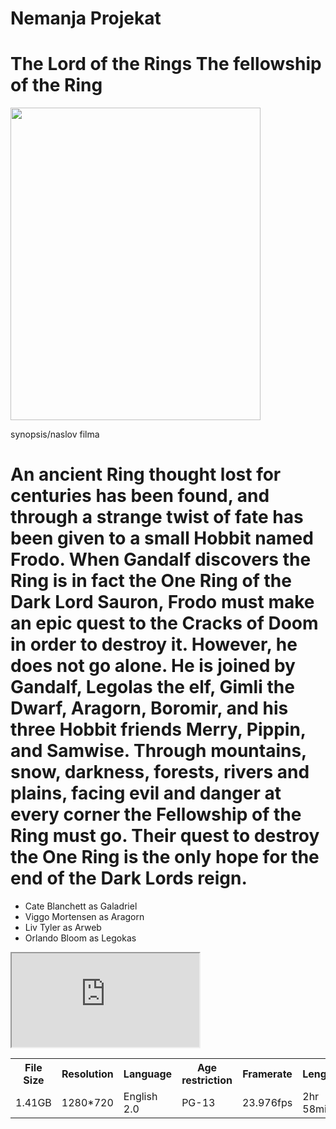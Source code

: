 # Nemanja Projekat
<!DOTYPE html>
<html>
<head>
<h1>The Lord of the Rings The fellowship of the Ring</h1>
</head>
<img src="https://encrypted-tbn3.gstatic.com/images?q=tbn:ANd9GcT9J7XACn3tlD6v4UXRMvT2wJN8FGCCPeh8U3RkZ6__tR4wGhSo"
     width="400" 
     height="500"/>

<body>
<p>synopsis/naslov filma</p>
<h1>An ancient Ring thought lost for centuries has been found, and through a strange twist of fate has been given to a small Hobbit named Frodo. When Gandalf discovers the Ring is in fact the One Ring of the Dark Lord Sauron, Frodo must make an epic quest to the Cracks of Doom in order to destroy it. However, he does not go alone. He is joined by Gandalf, Legolas the elf, Gimli the Dwarf, Aragorn, Boromir, and his three Hobbit friends Merry, Pippin, and Samwise. Through mountains, snow, darkness, forests, rivers and plains, facing evil and danger at every corner the Fellowship of the Ring must go. Their quest to destroy the One Ring is the only hope for the end of the Dark Lords reign.</h1>
  <ul>
    <li>Cate Blanchett as Galadriel</li>
    <li>Viggo Mortensen as Aragorn</li>
    <li>Liv Tyler as Arweb</li>
    <li>Orlando Bloom as Legokas</li>
   </ul>
<table sty;e="wirth:100%">
     <tr>
          <th>File Size</th>
          <th>Resolution</th>
          <th>Language</th>
          <th>Age restriction</th>
          <th>Framerate</th>
          <th>Length</th>
      </tr>
      <tr>
          <td>1.41GB</td>
          <td>1280*720</td>
          <td>English 2.0</td>
          <td>PG-13</td>
          <td>23.976fps</td>
          <td>2hr 58min</td>
      </tr>
</body>
     
     
<body>

   <iframe src="https://www.youtube.com/embed/tgbNymZ7vqY">
   </iframe>

</body>
</html>
